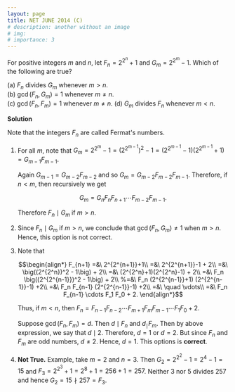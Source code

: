 ```yaml
---
layout: page
title: NET JUNE 2014 (C)
# description: another without an image
# img:
# importance: 3
---
```

<!-- # **NET JUNE 2014 (C):**  -->

For positive integers $m$ and $n$, let
$F_n = 2^{2^n}+1$ and $G_m= 2^{2^m}-1$. Which of the following are true?

(a) $F_n$ divides $G_m$ whenever $m>n$.<br>
(b) $\gcd(F_n,G_m) = 1$ whenever $m \neq n$.<br>
(c) $\gcd(F_n,F_m) = 1$ whenever $m \neq n$.
(d) $G_m$ divides $F_n$ whenever $m < n$.<br>

**Solution**

Note that the integers $F_n$ are called Fermat's numbers.<br>

1.  For all $m$, note that
    $G_m = 2^{2^m}-1 = (2^{2^{m-1}})^2 - 1= (2^{2^{m-1}} - 1)(2^{2^{m-1}} + 1) = G_{m-1}F_{m-1}$.<br>

    Again $G_{m-1} = G_{m-2} F_{m-2}$ and so
    $G_m = G_{m-2}F_{m-2}F_{m-1}$. Therefore, if $n < m$, then
    recursively we get 

    $$G_m = G_nF_n F_{n+1} \cdots F_{m-2}F_{m-1}.$$
    
    Therefore $F_n \mid G_m$ if $m > n$.<br>

2.  Since $F_n \mid G_m$ if $m > n$, we conclude that
    $\gcd(F_n,G_m) \neq 1$ when $m > n$. Hence, this option is not
    correct.<br>

3.  Note that 

    $$\begin{align*}
    F_{n+1} =&\ 2^{2^{n+1}}+1\\
    =&\ 2^{2^{n+1}}-1 + 2\\
    =&\ \big((2^{2^n})^2 - 1\big) + 2\\
    =&\ (2^{2^n}+1)(2^{2^n}-1) + 2\\
    =&\ F_n \big((2^{2^{n-1}})^2 - 1\big) + 2\\
    %=&\ F_n (2^{2^{n-1}}+1) (2^{2^{n-1}}-1) +2\\
    =&\ F_n F_{n-1} (2^{2^{n-1}}-1) +2\\
    =&\ \quad \vdots\\
    =&\ F_n F_{n-1} \cdots F_1 F_0 + 2.
    \end{align*}$$

    Thus, if $m < n$, then
    $F_n = F_{n-1} F_{n-2} \cdots F_{m+1} F_m F_{m-1} \cdots F_1 F_0+2$.<br>

    Suppose $\gcd(F_n,F_m) = d$. Then $d\mid F_n$ and $d_\mid F_m$. Then
    by above expression, we say that $d \mid 2$. Therefore, $d = 1$ or
    $d=2$. But since $F_n$ and $F_m$ are odd numbers, $d\neq 2$. Hence,
    $d = 1$. This options is **correct**.<br>

4.  **Not True.** Example, take $m=2$ and $n =3$. Then
    $G_2 = 2^{2^2} - 1 = 2^4-1 = 15$ and
    $F_3 = 2^{2^3} + 1 = 2^8+1 = 256 + 1 = 257$. Neither $3$ nor $5$
    divides $257$ and hence $G_2 = 15 \nmid 257 = F_3$.


